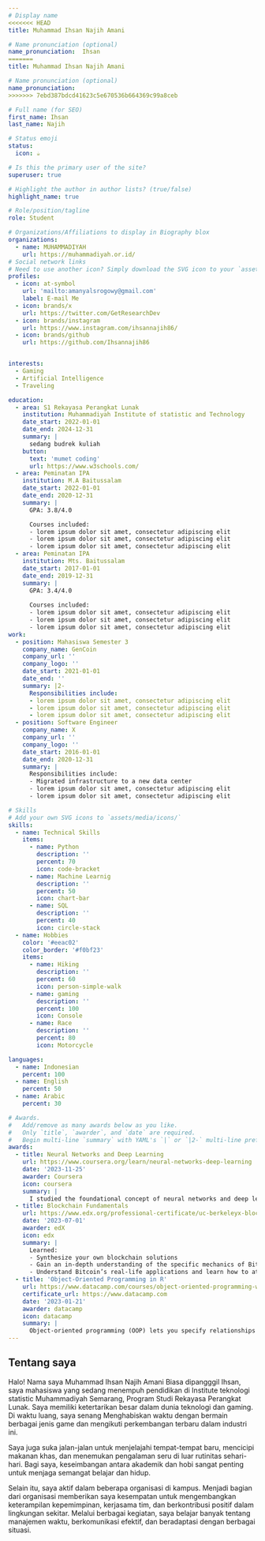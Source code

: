 ```yaml
---
# Display name
<<<<<<< HEAD
title: Muhammad Ihsan Najih Amani 

# Name pronunciation (optional)
name_pronunciation:  Ihsan 
=======
title: Muhammad Ihsan Najih Amani

# Name pronunciation (optional)
name_pronunciation: 
>>>>>>> 7ebd387bdcd41623c5e670536b664369c99a8ceb

# Full name (for SEO)
first_name: Ihsan
last_name: Najih

# Status emoji
status:
  icon: ☕️

# Is this the primary user of the site?
superuser: true

# Highlight the author in author lists? (true/false)
highlight_name: true

# Role/position/tagline
role: Student

# Organizations/Affiliations to display in Biography blox
organizations:
  - name: MUHAMMADIYAH
    url: https://muhammadiyah.or.id/
# Social network links
# Need to use another icon? Simply download the SVG icon to your `assets/media/icons/` folder.
profiles:
  - icon: at-symbol
    url: 'mailto:amanyalsrogowy@gmail.com'
    label: E-mail Me
  - icon: brands/x
    url: https://twitter.com/GetResearchDev
  - icon: brands/instagram
    url: https://www.instagram.com/ihsannajih86/
  - icon: brands/github
    url: https://github.com/Ihsannajih86


interests:
  - Gaming
  - Artificial Intelligence
  - Traveling

education:
  - area: S1 Rekayasa Perangkat Lunak
    institution: Muhammadiyah Institute of statistic and Technology
    date_start: 2022-01-01
    date_end: 2024-12-31
    summary: |
      sedang budrek kuliah
    button:
      text: 'mumet coding'
      url: https://www.w3schools.com/
  - area: Peminatan IPA
    institution: M.A Baitussalam
    date_start: 2022-01-01
    date_end: 2020-12-31
    summary: |
      GPA: 3.8/4.0

      Courses included:
      - lorem ipsum dolor sit amet, consectetur adipiscing elit
      - lorem ipsum dolor sit amet, consectetur adipiscing elit
      - lorem ipsum dolor sit amet, consectetur adipiscing elit
  - area: Peminatan IPA
    institution: Mts. Baitussalam
    date_start: 2017-01-01
    date_end: 2019-12-31
    summary: |
      GPA: 3.4/4.0
      
      Courses included:
      - lorem ipsum dolor sit amet, consectetur adipiscing elit
      - lorem ipsum dolor sit amet, consectetur adipiscing elit
      - lorem ipsum dolor sit amet, consectetur adipiscing elit
work:
  - position: Mahasiswa Semester 3
    company_name: GenCoin
    company_url: ''
    company_logo: ''
    date_start: 2021-01-01
    date_end: ''
    summary: |2-
      Responsibilities include:
      - lorem ipsum dolor sit amet, consectetur adipiscing elit
      - lorem ipsum dolor sit amet, consectetur adipiscing elit
      - lorem ipsum dolor sit amet, consectetur adipiscing elit
  - position: Software Engineer
    company_name: X
    company_url: ''
    company_logo: ''
    date_start: 2016-01-01
    date_end: 2020-12-31
    summary: |
      Responsibilities include:
      - Migrated infrastructure to a new data center
      - lorem ipsum dolor sit amet, consectetur adipiscing elit
      - lorem ipsum dolor sit amet, consectetur adipiscing elit

# Skills
# Add your own SVG icons to `assets/media/icons/`
skills:
  - name: Technical Skills
    items:
      - name: Python
        description: ''
        percent: 70
        icon: code-bracket
      - name: Machine Learnig
        description: ''
        percent: 50
        icon: chart-bar
      - name: SQL
        description: ''
        percent: 40
        icon: circle-stack
  - name: Hobbies
    color: '#eeac02'
    color_border: '#f0bf23'
    items:
      - name: Hiking
        description: ''
        percent: 60
        icon: person-simple-walk
      - name: gaming
        description: ''
        percent: 100
        icon: Console
      - name: Race
        description: ''
        percent: 80
        icon: Motorcycle

languages:
  - name: Indonesian
    percent: 100
  - name: English
    percent: 50
  - name: Arabic
    percent: 30

# Awards.
#   Add/remove as many awards below as you like.
#   Only `title`, `awarder`, and `date` are required.
#   Begin multi-line `summary` with YAML's `|` or `|2-` multi-line prefix and indent 2 spaces below.
awards:
  - title: Neural Networks and Deep Learning
    url: https://www.coursera.org/learn/neural-networks-deep-learning
    date: '2023-11-25'
    awarder: Coursera
    icon: coursera
    summary: |
      I studied the foundational concept of neural networks and deep learning. By the end, I was familiar with the significant technological trends driving the rise of deep learning; build, train, and apply fully connected deep neural networks; implement efficient (vectorized) neural networks; identify key parameters in a neural network’s architecture; and apply deep learning to your own applications.
  - title: Blockchain Fundamentals
    url: https://www.edx.org/professional-certificate/uc-berkeleyx-blockchain-fundamentals
    date: '2023-07-01'
    awarder: edX
    icon: edx
    summary: |
      Learned:
      - Synthesize your own blockchain solutions
      - Gain an in-depth understanding of the specific mechanics of Bitcoin
      - Understand Bitcoin’s real-life applications and learn how to attack and destroy Bitcoin, Ethereum, smart contracts and Dapps, and alternatives to Bitcoin’s Proof-of-Work consensus algorithm
  - title: 'Object-Oriented Programming in R'
    url: https://www.datacamp.com/courses/object-oriented-programming-with-s3-and-r6-in-r
    certificate_url: https://www.datacamp.com
    date: '2023-01-21'
    awarder: datacamp
    icon: datacamp
    summary: |
      Object-oriented programming (OOP) lets you specify relationships between functions and the objects that they can act on, helping you manage complexity in your code. This is an intermediate level course, providing an introduction to OOP, using the S3 and R6 systems. S3 is a great day-to-day R programming tool that simplifies some of the functions that you write. R6 is especially useful for industry-specific analyses, working with web APIs, and building GUIs.
---
```


## Tentang saya

Halo! Nama saya Muhammad Ihsan Najih Amani Biasa dipangggil Ihsan, saya mahasiswa yang sedang menempuh pendidikan di Institute teknologi statistic Muhammadiyah Semarang, Program Studi Rekayasa Perangkat Lunak. Saya memiliki ketertarikan besar dalam dunia teknologi dan gaming. Di waktu luang, saya senang Menghabiskan waktu dengan bermain berbagai jenis game dan mengikuti perkembangan terbaru dalam industri ini.

Saya juga suka jalan-jalan untuk menjelajahi tempat-tempat baru, mencicipi makanan khas, dan menemukan pengalaman seru di luar rutinitas sehari-hari. Bagi saya, keseimbangan antara akademik dan hobi sangat penting untuk menjaga semangat belajar dan hidup.

Selain itu, saya aktif dalam beberapa organisasi di kampus. Menjadi bagian dari organisasi memberikan saya kesempatan untuk mengembangkan keterampilan kepemimpinan, kerjasama tim, dan berkontribusi positif dalam lingkungan sekitar. Melalui berbagai kegiatan, saya belajar banyak tentang manajemen waktu, berkomunikasi efektif, dan beradaptasi dengan berbagai situasi.

